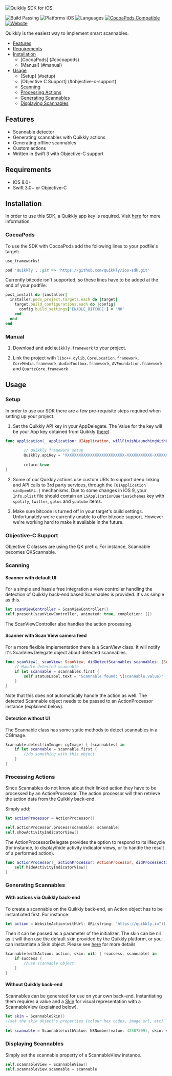 ![Quikkly SDK for iOS](https://github.com/quikkly/ios-sdk/blob/master/banner.png?raw=true)

![Build Passing](https://img.shields.io/badge/build-passing-brightgreen.svg)
![Platforms iOS](https://img.shields.io/badge/platforms-ios%208%2B-blue.svg)
![Languages](https://img.shields.io/badge/languages-swift3%20%7C%20objc-blue.svg)
[![CocoaPods Compatible](https://img.shields.io/badge/cocoapods-compatible-green.svg)](https://github.com/CocoaPods/CocoaPods)
[![Website](https://img.shields.io/badge/quikkly.io-developers-5cb8a7.svg)](https://developers.quikkly.io)
<!--[![Carthage compatible](https://img.shields.io/badge/carthage-compatible-green.svg)](https://github.com/Carthage/Carthage)-->

Quikkly is the easiest way to implement smart scannables.

- [Features](#features)
- [Requirements](#requirements)
- [Installation](#installation)
  - [CocoaPods] (#cocoapods)
  - [Manual] (#manual)
- [Usage](#usage)
  - [Setup] (#setup)
  - [Objective C Support] (#objective-c-support)
  - [Scanning](#scanning)
  - [Processing Actions](#processing-actions)
  - [Generating Scannables](#generating-scannables)
  - [Displaying Scannables](#displaying-scannables)

## Features

- Scannable detector
- Generating scannables with Quikkly actions
- Generating offline scannables
- Custom actions
- Written in Swift 3 with Objective-C support

## Requirements

- iOS 8.0+
- Swift 3.0+ or Objective-C

## Installation

In order to use this SDK, a Quikkly app key is required. Visit [here](https://developers.quikkly.io) for more information.

### CocoaPods

To use the SDK with CocoaPods add the following lines to your podfile's target:

```ruby
use_frameworks!

pod 'Quikkly', :git => 'https://github.com/quikkly/ios-sdk.git'
```

Currently bitcode isn't supported, so these lines have to be added at the end of your podfile:

```ruby
post_install do |installer|
  installer.pods_project.targets.each do |target|
    target.build_configurations.each do |config|
      config.build_settings['ENABLE_BITCODE'] = 'NO'
    end
  end
end
```

<!--### Carthage

Add this to your Cartfile:
```
github "quikkly/ios-sdk" "master"
```

Note that bitcode has to be turned off for now. We're working on a solution to this problem.
-->
### Manual

1. Download and add `Quikkly.framework` to your project.

2. Link the project with `libc++.dylib`, `CoreLocation.framework`, `CoreMedia.framework`, `AudioToolbox.framework`, `AVFoundation.framework` and `QuartzCore.framework`

## Usage

### Setup

In order to use our SDK there are a few pre-requisite steps required when setting up your project.

1. Set the Quikkly API key in your AppDelegate. The Value for the key will be your App key obtained from Quikkly ([here](http://www.quikklytags.info/developers/)).

```Swift
func application(_ application: UIApplication, willFinishLaunchingWithOptions launchOptions: [UIApplicationLaunchOptionsKey : Any]? = nil) -> Bool {
        
        // Quikkly framework setup
        Quikkly.apiKey = "XXXXXXXXXXXXXXXXXXXXXXXXXX-XXXXXXXXXXX-XXXXXXXXXXXXXXXXXXXXXXXXXXXXXX"
        
        return true
}
```

2. Some of our Quikkly actions use custom URIs to support deep linking and API calls to 3rd party services, through the `[UIApplication canOpenURL:]` mechanisms. Due to some changes in iOS 9, your `Info.plist` file should contain an `LSApplicationQueriesSchemes` key with `spotify`, `twitter`, `gplus` and `youtube` items.

3. Make sure bitcode is turned off in your target's build settings. Unfortunately we're currently unable to offer bitcode support. However we're working hard to make it available in the future.

### Objective-C Support

Objective C classes are using the QK prefix. For instance, Scannable becomes QKScannable.

### Scanning

#### Scanner with default UI

For a simple and hassle free integration a view controller handling the detection of Quikkly back-end based Scannables is provided.
It's as simple as this.

```Swift
let scanViewController = ScanViewController()
self.present(scanViewController, animated: true, completion: {})
```

The ScanViewController also handles the action processing.

#### Scanner with Scan View camera feed

For a more flexible implementation there is a ScanView class.
It will notify it's ScanViewDelegate object about detected scannables.

```Swift
func scanView(_ scanView: ScanView, didDetectScannables scannables: [Scannable]) {   
    // Handle detected scannable
    if let scannable = scannables.first {
        self.statusLabel.text = "Scannable found: \(scannable.value)"
    }
}
```

Note that this does not automatically handle the action as well. The detected Scannable object needs to be passed to an ActionProcessor instance (explained below).

#### Detection without UI

The Scannable class has some static methods to detect scannables in a CGImage.

```Swift
Scannable.detect(inImage: cgImage) { (scannables) in
    if let scannable = scannable.first {
        //do something with this object
    }
}
```

### Processing Actions

Since Scannables do not know about their linked action they have to be processed by an ActionProcessor.
The action processor will then retrieve the action data from the Quikkly back-end.

Simply add:
```Swift
let actionProcessor = ActionProcessor()

self.actionProcessor.process(scannable: scannable)
self.showActivityIndicatorView()
```

The ActionProcessorDelegate provides the option to respond to its lifecycle (for instance, to display/hide activity indicator views, or to handle the result of a performed action).

```Swift
func actionProcessor(_ actionProcessor: ActionProcessor, didProcessAction action: Action?, withResult result: ActionResult) {
    self.hideActivityIndicatorView()
}
```

### Generating Scannables

#### With actions via Quikkly back-end

To create a scannable on the Quikkly back-end, an Action object has to be instantiated first.
For instance:

```Swift
let action = WebsiteAction(withUrl: URL(string: "https://quikkly.io"))
```

Then it can be passed as a parameter of the initializer. The skin can be nil as it will then use the default skin provided by the Quikkly platform, or you can instantiate a Skin object. Please see [here](http://docs.quikkly.io/ios/0.1.0/Classes/Scannable/Skin.html) for more details

```Swift
Scannable(withAction: action, skin: nil) { (success, scannable) in
    if success {
        //use scannable object
    }
}
```

#### Without Quikkly back-end

Scannables can be generated for use on your own back-end. Instantiating them requires a value and a [Skin](http://docs.quikkly.io/ios/0.1.0/Classes/Scannable/Skin.html) for visual representation with a ScannableView (explained below).

```Swift
let skin = ScannableSkin()
//set the skin object's properties (colour hex codes, image url, etc)
...
let scannable = Scannable(withValue: NSNumber(value: 42587309), skin: skin)
```

### Displaying Scannables

Simply set the scannable property of a ScannableView instance.

```Swift
self.scannableView = ScannableView()
self.scannableView.scannable = scannable
```
